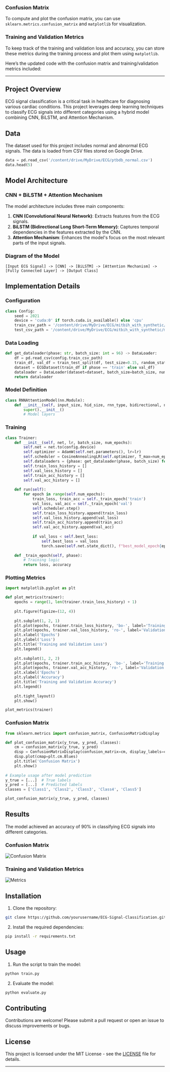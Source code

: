 
### Confusion Matrix
To compute and plot the confusion matrix, you can use `sklearn.metrics.confusion_matrix` and `matplotlib` for visualization.

### Training and Validation Metrics
To keep track of the training and validation loss and accuracy, you can store these metrics during the training process and plot them using `matplotlib`.

Here’s the updated code with the confusion matrix and training/validation metrics included:

---

## Project Overview
ECG signal classification is a critical task in healthcare for diagnosing various cardiac conditions. This project leverages deep learning techniques to classify ECG signals into different categories using a hybrid model combining CNN, BiLSTM, and Attention Mechanism.

## Data
The dataset used for this project includes normal and abnormal ECG signals. The data is loaded from CSV files stored on Google Drive.

```python
data = pd.read_csv('/content/drive/MyDrive/ECG/ptbdb_normal.csv')
data.head(5)
```

## Model Architecture
### CNN + BiLSTM + Attention Mechanism
The model architecture includes three main components:
1. **CNN (Convolutional Neural Network)**: Extracts features from the ECG signals.
2. **BiLSTM (Bidirectional Long Short-Term Memory)**: Captures temporal dependencies in the features extracted by the CNN.
3. **Attention Mechanism**: Enhances the model's focus on the most relevant parts of the input signals.

### Diagram of the Model
```
[Input ECG Signal] -> [CNN] -> [BiLSTM] -> [Attention Mechanism] -> [Fully Connected Layer] -> [Output Class]
```

## Implementation Details
### Configuration
```python
class Config:
    seed = 2021
    device = 'cuda:0' if torch.cuda.is_available() else 'cpu'
    train_csv_path = '/content/drive/MyDrive/ECG/mitbih_with_synthetic/mitbih_with_syntetic_train.csv'
    test_csv_path = '/content/drive/MyDrive/ECG/mitbih_with_synthetic/mitbih_with_syntetic_test.csv'
```

### Data Loading
```python
def get_dataloader(phase: str, batch_size: int = 96) -> DataLoader:
    df = pd.read_csv(config.train_csv_path)
    train_df, val_df = train_test_split(df, test_size=0.15, random_state=config.seed, stratify=df['label'])
    dataset = ECGDataset(train_df if phase == 'train' else val_df)
    dataloader = DataLoader(dataset=dataset, batch_size=batch_size, num_workers=4)
    return dataloader
```

### Model Definition
```python
class RNNAttentionModel(nn.Module):
    def __init__(self, input_size, hid_size, rnn_type, bidirectional, n_classes=5, kernel_size=5):
        super().__init__()
        # Model layers
```

### Training
```python
class Trainer:
    def __init__(self, net, lr, batch_size, num_epochs):
        self.net = net.to(config.device)
        self.optimizer = AdamW(self.net.parameters(), lr=lr)
        self.scheduler = CosineAnnealingLR(self.optimizer, T_max=num_epochs, eta_min=5e-6)
        self.dataloaders = {phase: get_dataloader(phase, batch_size) for phase in ['train', 'val']}
        self.train_loss_history = []
        self.val_loss_history = []
        self.train_acc_history = []
        self.val_acc_history = []
    
    def run(self):
        for epoch in range(self.num_epochs):
            train_loss, train_acc = self._train_epoch('train')
            val_loss, val_acc = self._train_epoch('val')
            self.scheduler.step()
            self.train_loss_history.append(train_loss)
            self.val_loss_history.append(val_loss)
            self.train_acc_history.append(train_acc)
            self.val_acc_history.append(val_acc)
            
            if val_loss < self.best_loss:
                self.best_loss = val_loss
                torch.save(self.net.state_dict(), f"best_model_epoch{epoch}.pth")
    
    def _train_epoch(self, phase):
        # Training logic
        return loss, accuracy
```

### Plotting Metrics
```python
import matplotlib.pyplot as plt

def plot_metrics(trainer):
    epochs = range(1, len(trainer.train_loss_history) + 1)
    
    plt.figure(figsize=(12, 4))
    
    plt.subplot(1, 2, 1)
    plt.plot(epochs, trainer.train_loss_history, 'bo-', label='Training Loss')
    plt.plot(epochs, trainer.val_loss_history, 'ro-', label='Validation Loss')
    plt.xlabel('Epochs')
    plt.ylabel('Loss')
    plt.title('Training and Validation Loss')
    plt.legend()
    
    plt.subplot(1, 2, 2)
    plt.plot(epochs, trainer.train_acc_history, 'bo-', label='Training Accuracy')
    plt.plot(epochs, trainer.val_acc_history, 'ro-', label='Validation Accuracy')
    plt.xlabel('Epochs')
    plt.ylabel('Accuracy')
    plt.title('Training and Validation Accuracy')
    plt.legend()
    
    plt.tight_layout()
    plt.show()

plot_metrics(trainer)
```

### Confusion Matrix
```python
from sklearn.metrics import confusion_matrix, ConfusionMatrixDisplay

def plot_confusion_matrix(y_true, y_pred, classes):
    cm = confusion_matrix(y_true, y_pred)
    disp = ConfusionMatrixDisplay(confusion_matrix=cm, display_labels=classes)
    disp.plot(cmap=plt.cm.Blues)
    plt.title('Confusion Matrix')
    plt.show()
    
# Example usage after model prediction
y_true = [...]  # True labels
y_pred = [...]  # Predicted labels
classes = ['Class1', 'Class2', 'Class3', 'Class4', 'Class5']

plot_confusion_matrix(y_true, y_pred, classes)
```

## Results
The model achieved an accuracy of 90% in classifying ECG signals into different categories.

### Confusion Matrix
![Confusion Matrix](confusion_matrix.png)

### Training and Validation Metrics
![Metrics](metrics.png)

## Installation
1. Clone the repository:
```bash
git clone https://github.com/yourusername/ECG-Signal-Classification.git
```
2. Install the required dependencies:
```bash
pip install -r requirements.txt
```

## Usage
1. Run the script to train the model:
```bash
python train.py
```
2. Evaluate the model:
```bash
python evaluate.py
```

## Contributing
Contributions are welcome! Please submit a pull request or open an issue to discuss improvements or bugs.

## License
This project is licensed under the MIT License - see the [LICENSE](LICENSE) file for details.

---

